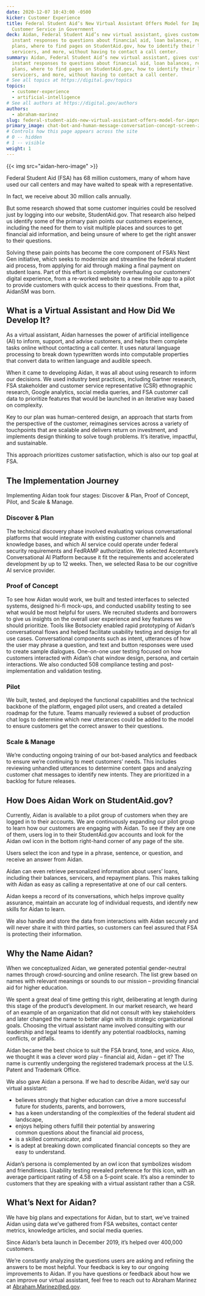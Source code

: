 ```yaml
---
date: 2020-12-07 10:43:00 -0500
kicker: Customer Experience
title: Federal Student Aid’s New Virtual Assistant Offers Model for Improved
  Customer Service in Government
deck: Aidan, Federal Student Aid’s new virtual assistant, gives customers
  instant responses to questions about financial aid, loan balances, repayment
  plans, where to find pages on StudentAid.gov, how to identify their loan
  servicers, and more, without having to contact a call center.
summary: Aidan, Federal Student Aid’s new virtual assistant, gives customers
  instant responses to questions about financial aid, loan balances, repayment
  plans, where to find pages on StudentAid.gov, how to identify their loan
  servicers, and more, without having to contact a call center.
# See all topics at https://digital.gov/topics
topics:
  - customer-experience
  - artificial-intelligence
# See all authors at https://digital.gov/authors
authors:
  - abraham-marinez
slug: federal-student-aids-new-virtual-assistant-offers-model-for-improved-customer-service-in-government
primary_image: chat-bot-and-human-message-conversation-concept-screen-zapp2photo-istock-thinkstock-680288346
# Controls how this page appears across the site
# 0 -- hidden
# 1 -- visible
weight: 1
---
```

{{< img src="aidan-hero-image" >}}

Federal Student Aid (FSA) has 68 million customers, many of whom have used our call centers and may have waited to speak with a representative. 

In fact, we receive about 30 million calls annually.  

But some research showed that some customer inquiries could be resolved just by logging into our website, StudentAid.gov. That research also helped us identify some of the primary pain points our customers experience, including the need for them to visit multiple places and sources to get financial aid information, and being unsure of where to get the right answer to their questions.

Solving these pain points has become the core component of FSA’s Next Gen initiative, which seeks to modernize and streamline the federal student aid process, from applying for aid through making a final payment on student loans. Part of this effort is completely overhauling our customers’ digital experience, from a re-worked website to a new mobile app to a pilot to provide customers with quick access to their questions. From that, AidanSM was born.

## What is a Virtual Assistant and How Did We Develop It?

As a virtual assistant, Aidan harnesses the power of artificial intelligence (AI) to inform, support, and advise customers, and helps them complete tasks online without contacting a call center. It uses natural language processing to break down typewritten words into computable properties that convert data to written language and audible speech. 

When it came to developing Aidan, it was all about using research to inform our decisions. We used industry best practices, including Gartner research, FSA stakeholder and customer service representative (CSR) ethnographic research, Google analytics, social media queries, and FSA customer call data to prioritize features that would be launched in an iterative way based on complexity.

Key to our plan was human-centered design, an approach that starts from the perspective of the customer, reimagines services across a variety of touchpoints that are scalable and delivers return on investment, and implements design thinking to solve tough problems. It’s iterative, impactful, and sustainable. 

This approach prioritizes customer satisfaction, which is also our top goal at FSA. 

## The Implementation Journey

Implementing Aidan took four stages: Discover & Plan, Proof of Concept, Pilot, and Scale & Manage.

### Discover & Plan 
The technical discovery phase involved evaluating various conversational platforms that would integrate with existing customer channels and knowledge bases, and which AI service could operate under federal security requirements and FedRAMP authorization. We selected Accenture’s Conversational AI Platform because it fit the requirements and accelerated development by up to 12 weeks. Then, we selected Rasa to be our cognitive AI service provider.

### Proof of Concept 
To see how Aidan would work, we built and tested interfaces to selected systems, designed hi-fi mock-ups, and conducted usability testing to see what would be most helpful for users. We recruited students and borrowers to give us insights on the overall user experience and key features we should prioritize.  Tools like Botsociety enabled rapid prototyping of Aidan’s conversational flows and helped facilitate usability testing and design for all use cases. Conversational components such as intent, utterances of how the user may phrase a question, and text and button responses were used to create sample dialogues. One-on-one user testing focused on how customers interacted with Aidan’s chat window design, persona, and certain interactions. We also conducted 508 compliance testing and post-implementation and validation testing. 

### Pilot 
We built, tested, and deployed the functional capabilities and the technical backbone of the platform, engaged pilot users, and created a detailed roadmap for the future. Teams manually reviewed a subset of production chat logs to determine which new utterances could be added to the model to ensure customers get the correct answer to their questions. 

### Scale & Manage
We’re conducting ongoing training of our bot-based analytics and feedback to ensure we’re continuing to meet customers’ needs. This includes reviewing unhandled utterances to determine content gaps and analyzing customer chat messages to identify new intents. They are prioritized in a backlog for future releases.

## How Does Aidan Work on StudentAid.gov?

Currently, Aidan is available to a pilot group of customers when they are logged in to their accounts. We are continuously expanding our pilot group to learn how our customers are engaging with Aidan.  To see if they are one of them, users log in to their StudentAid.gov accounts and look for the Aidan owl icon in the bottom right-hand corner of any page of the site.  

Users select the icon and type in a phrase, sentence, or question, and receive an answer from Aidan. 

Aidan can even retrieve personalized information about users’ loans, including their balances, servicers, and repayment plans. This makes talking with Aidan as easy as calling a representative at one of our call centers. 

Aidan keeps a record of its conversations, which helps improve quality assurance, maintain an accurate log of individual requests, and identify new skills for Aidan to learn. 

We also handle and store the data from interactions with Aidan securely and will never share it with third parties, so customers can feel assured that FSA is protecting their information.

## Why the Name Aidan?

When we conceptualized Aidan, we generated potential gender-neutral names through crowd-sourcing and online research. The list grew based on names with relevant meanings or sounds to our mission – providing financial aid for higher education. 

We spent a great deal of time getting this right, deliberating at length during this stage of the product’s development. In our market research, we heard of an example of an organization that did not consult with key stakeholders and later changed the name to better align with its strategic organizational goals. Choosing the virtual assistant name involved consulting with our leadership and legal teams to identify any potential roadblocks, naming conflicts, or pitfalls.  

Aidan became the best choice to suit the FSA brand, tone, and voice. Also, we thought it was a clever word play – financial aid, Aidan – get it? The name is currently undergoing the registered trademark process at the U.S. Patent and Trademark Office. 

We also gave Aidan a persona. If we had to describe Aidan, we’d say our virtual assistant:

* believes strongly that higher education can drive a more successful future for students, parents, and borrowers,
* has a keen understanding of the complexities of the federal student aid landscape, 
* enjoys helping others fulfill their potential by answering common questions about the financial aid process, 
* is a skilled communicator, and
* is adept at breaking down complicated financial concepts so they are easy to understand. 

Aidan’s persona is complemented by an owl icon that symbolizes wisdom and friendliness. Usability testing revealed preference for this icon, with an average participant rating of 4.58 on a 5-point scale. It’s also a reminder to customers that they are speaking with a virtual assistant rather than a CSR.

## What’s Next for Aidan?

We have big plans and expectations for Aidan, but to start, we’ve trained Aidan using data we’ve gathered from FSA websites, contact center metrics, knowledge articles, and social media queries.  

Since Aidan’s beta launch in December 2019, it’s helped over 400,000 customers.

We’re constantly analyzing the questions users are asking and refining the answers to be most helpful. Your feedback is key to our ongoing improvements to Aidan.  If you have questions or feedback about how we can improve our virtual assistant, feel free to reach out to Abraham Marinez at Abraham.Marinez@ed.gov.
